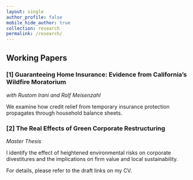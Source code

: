 ```yaml
---
layout: single
author_profile: false
mobile_hide_author: true
collection: research
permalink: /research/
---
```


## Working Papers

### [1] Guaranteeing Home Insurance: Evidence from California’s Wildfire Moratorium
*with Rustom Irani and Ralf Meisenzahl*

We examine how credit relief from temporary insurance protection propagates through household balance sheets.

### [2] The Real Effects of Green Corporate Restructuring
*Master Thesis*

I identify the effect of heightened environmental risks on corporate divestitures and the implications on firm value and local sustainability.

For details, please refer to the draft links on my CV.
